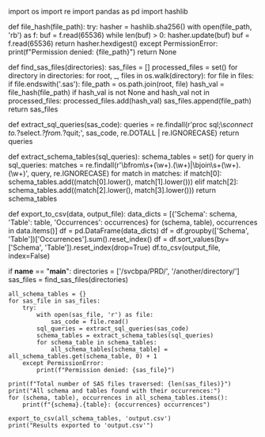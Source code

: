 import os
import re
import pandas as pd
import hashlib

def file_hash(file_path):
    try:
        hasher = hashlib.sha256()
        with open(file_path, 'rb') as f:
            buf = f.read(65536)
            while len(buf) > 0:
                hasher.update(buf)
                buf = f.read(65536)
        return hasher.hexdigest()
    except PermissionError:
        print(f"Permission denied: {file_path}")
        return None

def find_sas_files(directories):
    sas_files = []
    processed_files = set()
    for directory in directories:
        for root, _, files in os.walk(directory):
            for file in files:
                if file.endswith('.sas'):
                    file_path = os.path.join(root, file)
                    hash_val = file_hash(file_path)
                    if hash_val is not None and hash_val not in processed_files:
                        processed_files.add(hash_val)
                        sas_files.append(file_path)
    return sas_files

def extract_sql_queries(sas_code):
    queries = re.findall(r'proc sql;\s*connect to.*?select.*?from.*?quit;', sas_code, re.DOTALL | re.IGNORECASE)
    return queries

def extract_schema_tables(sql_queries):
    schema_tables = set()
    for query in sql_queries:
        matches = re.findall(r'\bfrom\s+(\w+)\.(\w+)|\bjoin\s+(\w+)\.(\w+)', query, re.IGNORECASE)
        for match in matches:
            if match[0]:
                schema_tables.add((match[0].lower(), match[1].lower()))
            elif match[2]:
                schema_tables.add((match[2].lower(), match[3].lower()))
    return schema_tables

def export_to_csv(data, output_file):
    data_dicts = [{'Schema': schema, 'Table': table, 'Occurrences': occurrences} for (schema, table), occurrences in data.items()]
    df = pd.DataFrame(data_dicts)
    df = df.groupby(['Schema', 'Table'])['Occurrences'].sum().reset_index()
    df = df.sort_values(by=['Schema', 'Table']).reset_index(drop=True)
    df.to_csv(output_file, index=False)

if __name__ == "__main__":
    directories = ['/svcbpa/PRD/', '/another/directory/']
    sas_files = find_sas_files(directories)
    
    all_schema_tables = {}
    for sas_file in sas_files:
        try:
            with open(sas_file, 'r') as file:
                sas_code = file.read()
            sql_queries = extract_sql_queries(sas_code)
            schema_tables = extract_schema_tables(sql_queries)
            for schema_table in schema_tables:
                all_schema_tables[schema_table] = all_schema_tables.get(schema_table, 0) + 1
        except PermissionError:
            print(f"Permission denied: {sas_file}")

    print(f"Total number of SAS files traversed: {len(sas_files)}")
    print("All schema and tables found with their occurrences:")
    for (schema, table), occurrences in all_schema_tables.items():
        print(f"{schema}.{table}: {occurrences} occurrences")

    export_to_csv(all_schema_tables, 'output.csv')
    print("Results exported to 'output.csv'")
